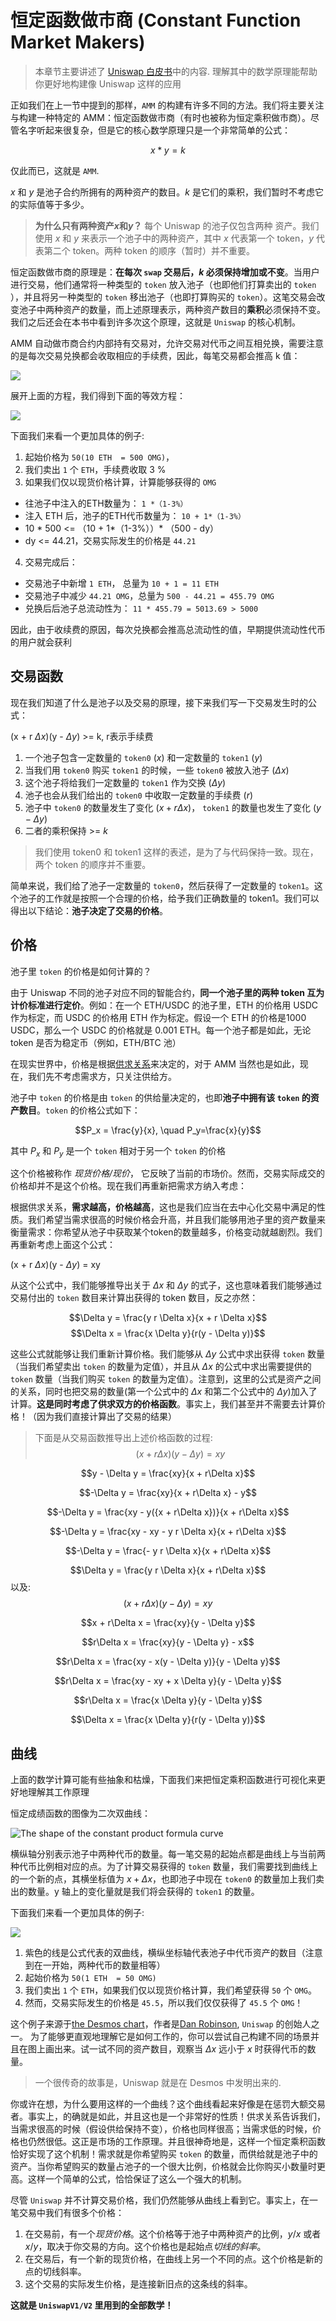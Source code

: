 # 恒定函数做市商 (Constant Function Market Makers)

> 本章节主要讲述了 [Uniswap 白皮书](https://github.com/Uniswap/docs/tree/main/docs/contracts/v1)中的内容. 理解其中的数学原理能帮助你更好地构建像 Uniswap 这样的应用

正如我们在上一节中提到的那样，`AMM` 的构建有许多不同的方法。我们将主要关注与构建一种特定的 AMM：恒定函数做市商（有时也被称为恒定乘积做市商）。尽管名字听起来很复杂，但是它的核心数学原理只是一个非常简单的公式：

$$x * y = k$$

仅此而已，这就是 `AMM`.

$x$ 和 $y$ 是池子合约所拥有的两种资产的数目。$k$ 是它们的乘积，我们暂时不考虑它的实际值等于多少。

> **为什么只有两种资产*x*和*y*？**
每个 Uniswap 的池子仅包含两种 资产。我们使用 *x* 和 *y* 来表示一个池子中的两种资产，其中 *x* 代表第一个 token，*y* 代表第二个 token。两种 token 的顺序（暂时）并不重要。

恒定函数做市商的原理是：**在每次 `swap` 交易后，*k* 必须保持增加或不变**。当用户进行交易，他们通常将一种类型的 `token` 放入池子（也即他们打算卖出的 `token` ），并且将另一种类型的 `token` 移出池子（也即打算购买的 `token`）。这笔交易会改变池子中两种资产的数量，而上述原理表示，两种资产数目的**乘积**必须保持不变。我们之后还会在本书中看到许多次这个原理，这就是 `Uniswap` 的核心机制。

AMM 自动做市商合约内部持有交易对，允许交易对代币之间互相兑换，需要注意的是每次交易兑换都会收取相应的手续费，因此，每笔交易都会推高 k 值：

![](./images/constant_K.png)

展开上面的方程，我们得到下面的等效方程：

![](./images/constant_token_multi.png)

下面我们来看一个更加具体的例子:
1. 起始价格为 `50(10 ETH  = 500 OMG)`，
2. 我们卖出 `1` 个 `ETH`，手续费收取 3 %
3. 如果我们仅以现货价格计算，计算能够获得的 `OMG`
- 往池子中注入的ETH数量为： `1 *（1-3%）`
- 注入 ETH 后，池子的ETH代币数量为： `10 + 1*（1-3%）`
- 10 * 500 <= （10 + 1*（1-3%））* （500 - dy） 
- dy <= 44.21，交易实际发生的价格是 `44.21`
4. 交易完成后：
- 交易池子中新增 `1 ETH`， 总量为 `10 + 1 = 11 ETH`
- 交易池子中减少 `44.21 OMG`，总量为 `500 - 44.21 = 455.79 OMG`
- 兑换后后池子总流动性为： `11 * 455.79 = 5013.69 > 5000`

因此，由于收续费的原因，每次兑换都会推高总流动性的值，早期提供流动性代币的用户就会获利

## 交易函数
现在我们知道了什么是池子以及交易的原理，接下来我们写一下交易发生时的公式：

(x + r $\Delta x$)(y - $\Delta y$) >= k, r表示手续费

1. 一个池子包含一定数量的 `token0` ($x$) 和一定数量的 `token1` ($y$)
2. 当我们用 `token0` 购买 `token1` 的时候，一些 `token0` 被放入池子 ($\Delta x$)
3. 这个池子将给我们一定数量的 `token1` 作为交换 ($\Delta y$)
4. 池子也会从我们给出的 `token0` 中收取一定数量的手续费 ($r$)
5. 池子中 `token0` 的数量发生了变化 ($x + r \Delta x$)， `token1` 的数量也发生了变化 ($y - \Delta y$)
6. 二者的乘积保持 >= $k$

> 我们使用 token0 和 token1 这样的表述，是为了与代码保持一致。现在，两个 token 的顺序并不重要。

简单来说，我们给了池子一定数量的 `token0`，然后获得了一定数量的 `token1`。这个池子的工作就是按照一个合理的价格，给予我们正确数量的 token1。我们可以得出以下结论：**池子决定了交易的价格**。


## 价格

池子里 `token` 的价格是如何计算的？

由于 Uniswap 不同的池子对应不同的智能合约，**同一个池子里的两种 token 互为计价标准进行定价**。例如：在一个 ETH/USDC 的池子里，ETH 的价格用 USDC 作为标定，而 USDC 的价格用 ETH 作为标定。假设一个 ETH 的价格是1000 USDC，那么一个 USDC 的价格就是 0.001 ETH。每一个池子都是如此，无论 token 是否为稳定币（例如，ETH/BTC 池）

在现实世界中，价格是根据[供求关系](https://www.investopedia.com/terms/l/law-of-supply-demand.asp)来决定的，对于 AMM 当然也是如此，现在，我们先不考虑需求方，只关注供给方。

池子中 `token` 的价格是由 `token` 的供给量决定的，也即**池子中拥有该 `token` 的资产数目**。`token` 的价格公式如下：


$$P_x = \frac{y}{x}, \quad P_y=\frac{x}{y}$$

其中 $P_x$ 和 $P_y$ 是一个 `token` 相对于另一个 `token` 的价格

这个价格被称作 *现货价格/现价*， 它反映了当前的市场价。然而，交易实际成交的价格却并不是这个价格。现在我们再重新把需求方纳入考虑：

根据供求关系，**需求越高，价格越高**，这也是我们应当在去中心化交易中满足的性质。我们希望当需求很高的时候价格会升高，并且我们能够用池子里的资产数量来衡量需求：你希望从池子中获取某个token的数量越多，价格变动就越剧烈。我们再重新考虑上面这个公式：


(x + r $\Delta x$)(y - $\Delta y$)  = xy

从这个公式中，我们能够推导出关于 $\Delta x$ 和 $\Delta y$ 的式子，这也意味着我们能够通过交易付出的 `token` 数目来计算出获得的 token 数目，反之亦然：


$$\Delta y = \frac{y r \Delta x}{x + r \Delta x}$$
$$\Delta x = \frac{x \Delta y}{r(y - \Delta y)}$$

这些公式就能够让我们重新计算价格。我们能够从 $\Delta y$ 公式中求出获得 `token` 数量（当我们希望卖出 `token` 的数量为定值），并且从 $\Delta x$ 的公式中求出需要提供的 `token` 数量（当我们购买 `token` 的数量为定值）。注意到，这里的公式是资产之间的关系，同时也把交易的数量(第一个公式中的 $\Delta x$ 和第二个公式中的 $\Delta y$)加入了计算。**这是同时考虑了供求双方的价格函数**。事实上，我们甚至并不需要去计算价格！（因为我们直接计算出了交易的结果）


> 下面是从交易函数推导出上述价格函数的过程:
$$(x + r\Delta x)(y - \Delta y) = xy$$

$$y - \Delta y = \frac{xy}{x + r\Delta x}$$

$$-\Delta y = \frac{xy}{x + r\Delta x} - y$$

$$-\Delta y = \frac{xy - y({x + r\Delta x})}{x + r\Delta x}$$

$$-\Delta y = \frac{xy - xy - y r \Delta x}{x + r\Delta x}$$

$$-\Delta y = \frac{- y r \Delta x}{x + r\Delta x}$$

$$\Delta y = \frac{y r \Delta x}{x + r\Delta x}$$
以及:
$$(x + r\Delta x)(y - \Delta y) = xy$$

$$x + r\Delta x = \frac{xy}{y - \Delta y}$$

$$r\Delta x = \frac{xy}{y - \Delta y} - x$$

$$r\Delta x = \frac{xy - x(y - \Delta y)}{y - \Delta y}$$

$$r\Delta x = \frac{xy - xy + x \Delta y}{y - \Delta y}$$

$$r\Delta x = \frac{x \Delta y}{y - \Delta y}$$

$$\Delta x = \frac{x \Delta y}{r(y - \Delta y)}$$

## 曲线

上面的数学计算可能有些抽象和枯燥，下面我们来把恒定乘积函数进行可视化来更好地理解其工作原理

恒定成绩函数的图像为二次双曲线：


![The shape of the constant product formula curve](../uniswapV1/images/the_curve.png)

横纵轴分别表示池子中两种代币的数量。每一笔交易的起始点都是曲线上与当前两种代币比例相对应的点。为了计算交易获得的 `token` 数量，我们需要找到曲线上的一个新的点，其横坐标值为 $x+\Delta x$，也即池子中现在 `token0` 的数量加上我们卖出的数量。y 轴上的变化量就是我们将会获得的 `token1` 的数量。

下面我们来看一个更加具体的例子:

![](../uniswapV1/images/eth_to_token.png)
1. 紫色的线是公式代表的双曲线，横纵坐标轴代表池子中代币资产的数目（注意到在一开始，两种代币的数量相等）
2. 起始价格为 `50(1 ETH  = 50 OMG)`
3. 我们卖出 `1` 个 `ETH`，如果我们仅以现货价格计算，我们希望获得 `50` 个 `OMG`。
4. 然而，交易实际发生的价格是 `45.5`，所以我们仅仅获得了 `45.5` 个 `OMG`！

这个例子来源于[the Desmos chart](https://www.desmos.com/calculator/7wbvkts2jf)，作者是[Dan Robinson](https://twitter.com/danrobinson),
`Uniswap` 的创始人之一。 为了能够更直观地理解它是如何工作的，你可以尝试自己构建不同的场景并且在图上画出来。试一试不同的资产数目，观察当 $\Delta x$ 远小于 $x$ 时获得代币的数量。

> 一个很传奇的故事是，Uniswap 就是在 Desmos 中发明出来的.

你或许在想，为什么要用这样的一个曲线？这个曲线看起来好像是在惩罚大额交易者。事实上，的确就是如此，并且这也是一个非常好的性质！供求关系告诉我们，当需求很高的时候（假设供给保持不变），价格也同样很高；当需求低的时候，价格也仍然很低。这正是市场的工作原理。并且很神奇地是，这样一个恒定乘积函数恰好实现了这个机制！需求就是你希望购买 `token` 的数量，而供给就是池子中的资产。当你希望购买的数量占池子的一个很大比例，价格就会比你购买小数量时更高。这样一个简单的公式，恰恰保证了这么一个强大的机制。

尽管 `Uniswap` 并不计算交易价格，我们仍然能够从曲线上看到它。事实上，在一笔交易中我们有很多个价格：
1. 在交易前，有一个*现货价格*。这个价格等于池子中两种资产的比例，$y/x$ 或者 $x/y$，取决于你交易的方向。这个价格也是起始点*切线的斜率*。
2. 在交易后，有一个新的现货价格，在曲线上另一个不同的点。这个价格是新的点的切线斜率。
3. 这个交易的实际发生价格，是连接新旧点的这条线的斜率。

**这就是 `UniswapV1/V2` 里用到的全部数学！**
